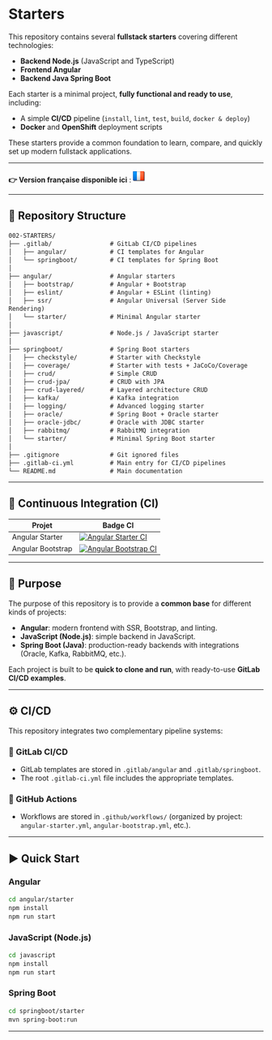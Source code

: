 # Starters

This repository contains several **fullstack starters** covering different technologies:  
- **Backend Node.js** (JavaScript and TypeScript)  
- **Frontend Angular**  
- **Backend Java Spring Boot**  

Each starter is a minimal project, **fully functional and ready to use**, including:  
- A simple **CI/CD** pipeline (`install`, `lint`, `test`, `build`, `docker & deploy`)  
- **Docker** and **OpenShift** deployment scripts  

These starters provide a common foundation to learn, compare, and quickly set up modern fullstack applications.

---

**👉 Version française disponible ici** : [![Français](./ui/version-fr.png)](./README.md)

---

## 📂 Repository Structure

```
002-STARTERS/
├── .gitlab/                # GitLab CI/CD pipelines
│   ├── angular/            # CI templates for Angular
│   └── springboot/         # CI templates for Spring Boot
│
├── angular/                # Angular starters
│   ├── bootstrap/          # Angular + Bootstrap
│   ├── eslint/             # Angular + ESLint (linting)
│   ├── ssr/                # Angular Universal (Server Side Rendering)
│   └── starter/            # Minimal Angular starter
│
├── javascript/             # Node.js / JavaScript starter
│
├── springboot/             # Spring Boot starters
│   ├── checkstyle/         # Starter with Checkstyle
│   ├── coverage/           # Starter with tests + JaCoCo/Coverage
│   ├── crud/               # Simple CRUD
│   ├── crud-jpa/           # CRUD with JPA
│   ├── crud-layered/       # Layered architecture CRUD
│   ├── kafka/              # Kafka integration
│   ├── logging/            # Advanced logging starter
│   ├── oracle/             # Spring Boot + Oracle starter
│   ├── oracle-jdbc/        # Oracle with JDBC starter
│   ├── rabbitmq/           # RabbitMQ integration
│   └── starter/            # Minimal Spring Boot starter
│
├── .gitignore              # Git ignored files
├── .gitlab-ci.yml          # Main entry for CI/CD pipelines
└── README.md               # Main documentation
```

---

## 🔧 Continuous Integration  (CI)

| Projet            | Badge CI |
|-------------------|----------|
| Angular Starter   | [![Angular Starter CI](https://github.com/ganatan/starters/actions/workflows/angular-starter.yml/badge.svg?branch=master)](https://github.com/ganatan/starters/actions/workflows/angular-starter.yml) |
| Angular Bootstrap | [![Angular Bootstrap CI](https://github.com/ganatan/starters/actions/workflows/angular-bootstrap.yml/badge.svg?branch=master)](https://github.com/ganatan/starters/actions/workflows/angular-bootstrap.yml) |

---


## 🚀 Purpose

The purpose of this repository is to provide a **common base** for different kinds of projects:

- **Angular**: modern frontend with SSR, Bootstrap, and linting.
- **JavaScript (Node.js)**: simple backend in JavaScript.
- **Spring Boot (Java)**: production-ready backends with integrations (Oracle, Kafka, RabbitMQ, etc.).

Each project is built to be **quick to clone and run**, with ready-to-use **GitLab CI/CD examples**.

---

## ⚙️ CI/CD

This repository integrates two complementary pipeline systems:

### 🔹 GitLab CI/CD
- GitLab templates are stored in `.gitlab/angular` and `.gitlab/springboot`.  
- The root `.gitlab-ci.yml` file includes the appropriate templates.  

### 🔹 GitHub Actions
- Workflows are stored in `.github/workflows/` (organized by project: `angular-starter.yml`, `angular-bootstrap.yml`, etc.).  

---

## ▶️ Quick Start

### Angular

```bash
cd angular/starter
npm install
npm run start
```

### JavaScript (Node.js)

```bash
cd javascript
npm install
npm run start
```

### Spring Boot

```bash
cd springboot/starter
mvn spring-boot:run
```

---

